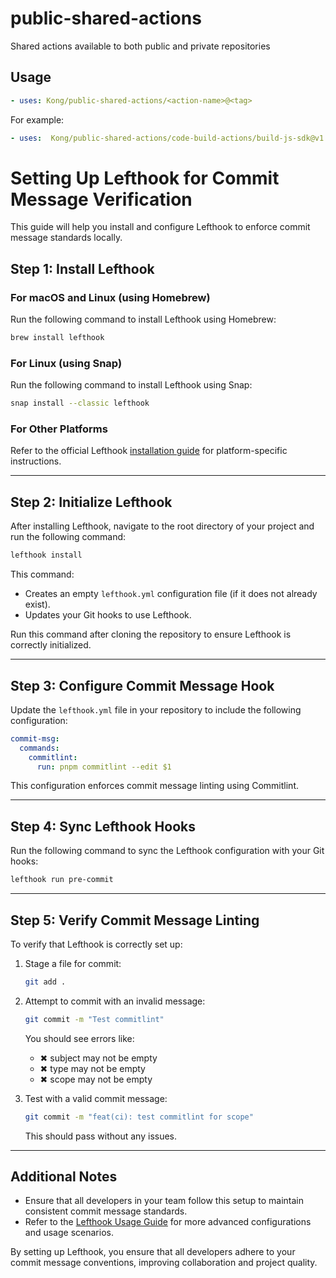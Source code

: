 # public-shared-actions
Shared actions available to both public and private repositories

## Usage
  
```yaml
- uses: Kong/public-shared-actions/<action-name>@<tag>
```

For example:
  
```yaml
- uses:  Kong/public-shared-actions/code-build-actions/build-js-sdk@v1.6.0
```

# Setting Up Lefthook for Commit Message Verification

This guide will help you install and configure Lefthook to enforce commit message standards locally.

## Step 1: Install Lefthook

### For macOS and Linux (using Homebrew)
Run the following command to install Lefthook using Homebrew:
```bash
brew install lefthook
```

### For Linux (using Snap)
Run the following command to install Lefthook using Snap:
```bash
snap install --classic lefthook
```

### For Other Platforms
Refer to the official Lefthook [installation guide](https://github.com/evilmartians/lefthook/blob/master/docs/install.md) for platform-specific instructions.

---

## Step 2: Initialize Lefthook

After installing Lefthook, navigate to the root directory of your project and run the following command:
```bash
lefthook install
```
This command:
- Creates an empty `lefthook.yml` configuration file (if it does not already exist).
- Updates your Git hooks to use Lefthook.

Run this command after cloning the repository to ensure Lefthook is correctly initialized.

---

## Step 3: Configure Commit Message Hook

Update the `lefthook.yml` file in your repository to include the following configuration:
```yaml
commit-msg:
  commands:
    commitlint:
      run: pnpm commitlint --edit $1
```
This configuration enforces commit message linting using Commitlint.

---

## Step 4: Sync Lefthook Hooks

Run the following command to sync the Lefthook configuration with your Git hooks:
```bash
lefthook run pre-commit
```

---

## Step 5: Verify Commit Message Linting

To verify that Lefthook is correctly set up:

1. Stage a file for commit:
   ```bash
   git add .
   ```

2. Attempt to commit with an invalid message:
   ```bash
   git commit -m "Test commitlint"
   ```
   You should see errors like:
    - ✖ subject may not be empty
    - ✖ type may not be empty
    - ✖ scope may not be empty

3. Test with a valid commit message:
   ```bash
   git commit -m "feat(ci): test commitlint for scope"
   ```
   This should pass without any issues.

---

## Additional Notes

- Ensure that all developers in your team follow this setup to maintain consistent commit message standards.
- Refer to the [Lefthook Usage Guide](https://github.com/evilmartians/lefthook/blob/master/docs/usage.md) for more advanced configurations and usage scenarios.

By setting up Lefthook, you ensure that all developers adhere to your commit message conventions, improving collaboration and project quality.



